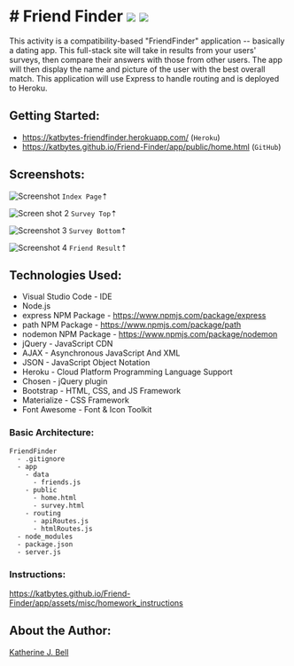 # &#35; Friend Finder <img src="https://img.icons8.com/color/50/000000/date.png">&nbsp;<img src="https://img.icons8.com/color/48/000000/novel.png">
This activity is a compatibility-based "FriendFinder" application -- basically a dating app. This full-stack site will take in results from your users' surveys, then compare their answers with those from other users. The app will then display the name and picture of the user with the best overall match. This application will use Express to handle routing and is deployed to Heroku.

## Getting Started:
* https://katbytes-friendfinder.herokuapp.com/ (`Heroku`)
* https://katbytes.github.io/Friend-Finder/app/public/home.html (`GitHub`)

## Screenshots:
![Screenshot](https://katbytes.github.io/Friend-Finder/app/assets/imgs/screen_1.png)
`Index Page`&#8673;

![Screen shot 2](https://katbytes.github.io/Friend-Finder/app/assets/imgs/screen_2.png)
`Survey Top`&#8673;

![Screenshot 3](https://katbytes.github.io/Friend-Finder/app/assets/imgs/screen_3.png)
`Survey Bottom`&#8673;

![Screenshot 4](https://katbytes.github.io/Friend-Finder/app/assets/imgs/screen_4.png)
`Friend Result`&#8673;

## Technologies Used:
* Visual Studio Code - IDE
* Node.js
* express NPM Package - https://www.npmjs.com/package/express
* path NPM Package - https://www.npmjs.com/package/path
* nodemon NPM Package - https://www.npmjs.com/package/nodemon
* jQuery - JavaScript CDN
* AJAX - Asynchronous JavaScript And XML
* JSON - JavaScript Object Notation
* Heroku -  Cloud Platform Programming Language Support
* Chosen - jQuery plugin
* Bootstrap - HTML, CSS, and JS Framework
* Materialize - CSS Framework
* Font Awesome - Font & Icon Toolkit

### Basic Architecture:
  ```
  FriendFinder
    - .gitignore
    - app
      - data
        - friends.js
      - public
        - home.html
        - survey.html
      - routing
        - apiRoutes.js
        - htmlRoutes.js
    - node_modules
    - package.json
    - server.js
  ```
### Instructions:
https://katbytes.github.io/Friend-Finder/app/assets/misc/homework_instructions 

## About the Author:
[Katherine J. Bell](https://github.com/katbytes)
